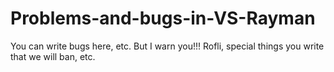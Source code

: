 # Problems-and-bugs-in-VS-Rayman
You can write bugs here, etc. But I warn you!!! Rofli, special things you write that we will ban, etc.
